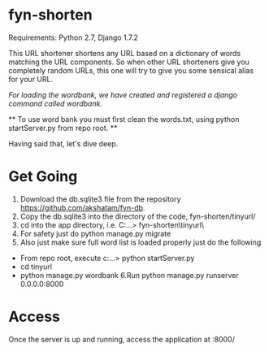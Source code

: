 fyn-shorten
===========

Requirements: Python 2.7, Django 1.7.2

This URL shortener shortens any URL based on a dictionary of words matching the URL components.
So when other URL shorteners give you completely random URLs, this one will try to give you some sensical alias for your URL.

*For loading the wordbank, we have created and registered a django command called wordbank.*

** To use word bank you must first clean the words.txt, using python startServer.py from repo root. **

Having said that, let's dive deep.

Get Going
=========

1. Download the db.sqlite3 file from the repository https://github.com/akshatam/fyn-db.
2. Copy the db.sqlite3 into the directory of the code, fyn-shorten/tinyurl/
3. cd into the app directory, i.e. C:\...\> fyn-shorten\tinyurl\
4. For safety just do python manage.py migrate
5. Also just make sure full word list is loaded properly just do the following 
  - From repo root, execute c:...> python startServer.py
  - cd tinyurl
  - python manage.py wordbank
6.Run python manage.py runserver 0.0.0.0:8000

Access
======

Once the server is up and running, access the application at <server-ip>:8000/
